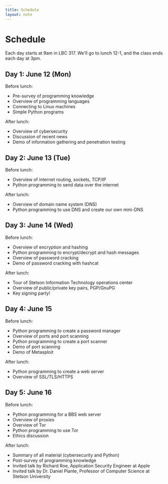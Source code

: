 ```yaml
---
title: Schedule
layout: note
---
```


# Schedule

Each day starts at 9am in LBC 317. We'll go to lunch 12-1, and the class ends each day at 3pm.

## Day 1: June 12 (Mon)

Before lunch:

- Pre-survey of programming knowledge
- Overview of programming languages
- Connecting to Linux machines
- Simple Python programs

After lunch:

- Overview of cybersecurity
- Discussion of recent news
- Demo of information gathering and penetration testing

## Day 2: June 13 (Tue)

Before lunch:

- Overview of internet routing, sockets, TCP/IP
- Python programming to send data over the internet

After lunch:

- Overview of domain name system (DNS)
- Python programming to use DNS and create our own mini-DNS

## Day 3: June 14 (Wed)

Before lunch:

- Overview of encryption and hashing
- Python programming to encrypt/decrypt and hash messages
- Overview of password cracking
- Demo of password cracking with hashcat

After lunch:

- Tour of Stetson Information Technology operations center
- Overview of public/private key pairs, PGP/GnuPG
- Key signing party!

## Day 4: June 15

Before lunch:

- Python programming to create a password manager
- Overview of ports and port scanning
- Python programming to create a port scanner
- Demo of port scanning
- Demo of Metasploit

After lunch:

- Python programming to create a web server
- Overview of SSL/TLS/HTTPS

## Day 5: June 16

Before lunch:

- Python programming for a BBS web server
- Overview of proxies
- Overview of Tor
- Python programming to use Tor
- Ethics discussion

After lunch:

- Summary of all material (cybersecurity and Python)
- Post-survey of programming knowledge
- Invited talk by Richard Roe, Application Security Engineer at Apple
- Invited talk by Dr. Daniel Plante, Professor of Computer Science at Stetson University


